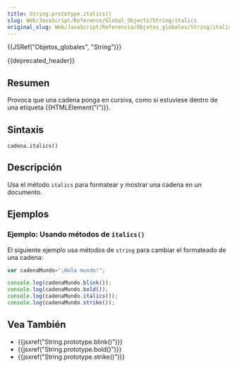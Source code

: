 ```yaml
---
title: String.prototype.italics()
slug: Web/JavaScript/Reference/Global_Objects/String/italics
original_slug: Web/JavaScript/Referencia/Objetos_globales/String/italics
---
```


{{JSRef("Objetos_globales", "String")}}

{{deprecated_header}}

## Resumen

Provoca que una cadena ponga en cursiva, como si estuviese dentro de una etiqueta {{HTMLElement("i")}}.

## Sintaxis

```
cadena.italics()
```

## Descripción

Usa el método `italics` para formatear y mostrar una cadena en un documento.

## Ejemplos

### Ejemplo: Usando métodos de `italics()`

El siguiente ejemplo usa métodos de `string` para cambiar el formateado de una cadena:

```js
var cadenaMundo="¡Hola mundo!";

console.log(cadenaMundo.blink());
console.log(cadenaMundo.bold());
console.log(cadenaMundo.italics());
console.log(cadenaMundo.strike());
```

## Vea También

- {{jsxref("String.prototype.blink()")}}
- {{jsxref("String.prototype.bold()")}}
- {{jsxref("String.prototype.strike()")}}
